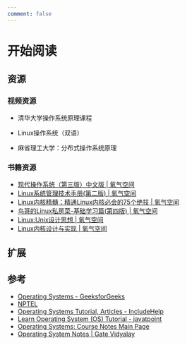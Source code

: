 ```yaml
---
comment: false
---
```


# 开始阅读

## 资源

### 视频资源

- 清华大学操作系统原理课程

<Bilibili id="BV1uW411f72n"/>

- Linux操作系统（双语）

<Bilibili id="BV1bf4y147PZ"/>

- 麻省理工大学：分布式操作系统原理

<Bilibili id="av45207204"/>

### 书籍资源

- [现代操作系统（第三版）中文版 | 氧气空间](https://ox.jonsam.site/book/e7b697/)
- [Linux系统管理技术手册(第二版) | 氧气空间](https://ox.jonsam.site/book/0e2c74/)
- [Linux内核精髓：精通Linux内核必会的75个绝技 | 氧气空间](https://ox.jonsam.site/book/177a42/)
- [鸟哥的Linux私房菜-基础学习篇(第四版) | 氧气空间](https://ox.jonsam.site/book/410dc4/)
- [Linux:Unix设计思想 | 氧气空间](https://ox.jonsam.site/book/567c84/)
- [Linux内核设计与实现 | 氧气空间](https://ox.jonsam.site/book/a248d6/)

## 扩展

## 参考

- [Operating Systems - GeeksforGeeks](https://www.geeksforgeeks.org/operating-systems/?ref=lbp)
- [NPTEL](https://nptel.ac.in/courses/106108101)
- [Operating Systems Tutorial, Articles - IncludeHelp](https://www.includehelp.com/operating-systems/)
- [Learn Operating System (OS) Tutorial - javatpoint](https://www.javatpoint.com/os-tutorial)
- [Operating Systems: Course Notes Main Page](https://www.cs.uic.edu/~jbell/CourseNotes/OperatingSystems/)
- [Operating System Notes | Gate Vidyalay](https://www.gatevidyalay.com/operating-system/)
